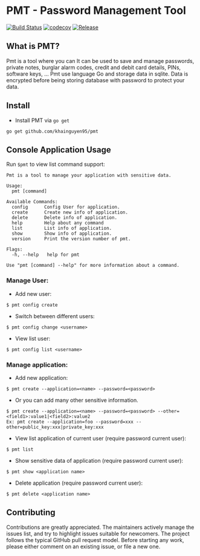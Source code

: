 # PMT - Password Management Tool
[![Build Status](https://travis-ci.com/khainguyen95/pmt.svg?branch=master)](https://travis-ci.org/khainguyen95/pmt) [![codecov](https://codecov.io/gh/khainguyen95/pmt/branch/master/graph/badge.svg)](https://codecov.io/gh/khainguyen95/pmt) [![Release](https://img.shields.io/github/release/khainguyen95/pmt.svg?style=flat-square)](https://github.com/khainguyen95/pmt/releases) 
## What is PMT?

Pmt is a tool where you can It can be used to save and manage passwords, private notes, burglar alarm codes, credit and debit card details, PINs, software keys, …
Pmt use language Go and storage data in sqlite. Data is encrypted before being storing database with password to protect your data.
## Install
- Install PMT via `go get`
```
go get github.com/khainguyen95/pmt
```
## Console Application Usage
Run `$pmt` to view list command support:
```
Pmt is a tool to manage your application with sensitive data.

Usage:
  pmt [command]

Available Commands:
  config      Config User for application.
  create      Create new info of application.
  delete      Delete info of application.
  help        Help about any command
  list        List info of application.
  show        Show info of application.
  version     Print the version number of pmt.

Flags:
  -h, --help   help for pmt

Use "pmt [command] --help" for more information about a command.
```
### Manage User:
- Add new user:
```
$ pmt config create
```
- Switch between different users: 
```
$ pmt config change <username>
```
- View list user:
```
$ pmt config list <username>
```
### Manage application:

- Add new application:
```
$ pmt create --application=<name> --password=<password>
```
- Or you can add many other sensitive information.
```
$ pmt create --application=<name> --password=<password> --other=<field1>:value1|<field2>:value2
Ex: pmt create --application=foo --password=xxx --other=public_key:xxx|private_key:xxx
```
- View list application of current user (require password current user):
```
$ pmt list
```
- Show sensitive data of application (require password current user):
```
$ pmt show <application name>
```
- Delete application (require password current user):
```
$ pmt delete <application name>
```
## Contributing

Contributions are greatly appreciated. The maintainers actively manage the issues list, and try to highlight issues suitable for newcomers. The project follows the typical GitHub pull request model.  Before starting any work, please either comment on an existing issue, or file a new one.
